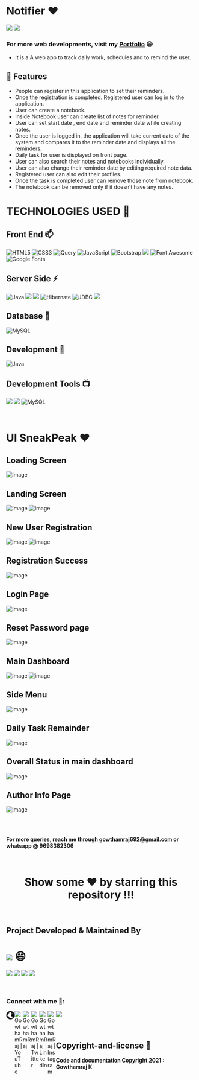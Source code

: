 # Notifier ❤️

![](https://img.shields.io/github/languages/count/gowthamrajk/Notifier)   ![](https://img.shields.io/github/languages/top/gowthamrajk/Notifier)

### For more web developments, visit my [Portfolio](https://gowthamrajk.github.io/) 😄

- It is a A web app to track daily work, schedules and to remind the user.

## 🔭 Features 

*	People can register in this application to set their reminders.
*	Once the registration is completed. Registered user can log in to the application.
*	User can create a notebook.
*	Inside Notebook user can create list of notes for reminder.
*	User can set start date , end date and reminder date while creating notes.
*	Once the user is logged in, the application will take current date of the system and compares it to the reminder date and displays all the reminders.
*	Daily task for user is displayed on front page.
*	User can also search their notes and notebooks individually.
*	User can also change their reminder date by editing required note data.
*	Registered user can also edit their profiles.
*	Once the task is completed user can remove those note from notebook.
*	The notebook can be removed only if it doesn’t have any notes.

# TECHNOLOGIES USED 📌

## Front End 📫

![HTML5](https://img.shields.io/static/v1?style=for-the-badge&message=HTML5&color=E34F26&logo=HTML5&logoColor=FFFFFF&label=)
![CSS3](https://img.shields.io/static/v1?style=for-the-badge&message=CSS3&color=1572B6&logo=CSS3&logoColor=FFFFFF&label=)
![jQuery](https://img.shields.io/static/v1?style=for-the-badge&message=jQuery&color=0769AD&logo=jQuery&logoColor=FFFFFF&label=)
![JavaScript](https://img.shields.io/static/v1?style=for-the-badge&message=JavaScript&color=222222&logo=JavaScript&logoColor=F7DF1E&label=)
![Bootstrap](https://img.shields.io/static/v1?style=for-the-badge&message=Bootstrap&color=7952B3&logo=Bootstrap&logoColor=FFFFFF&label=)
![](https://img.shields.io/badge/JSP-c43e1f?style=for-the-badge&logo=jsp&logoColor=white)
![Font Awesome](https://img.shields.io/static/v1?style=for-the-badge&message=Font+Awesome&color=339AF0&logo=Font+Awesome&logoColor=FFFFFF&label=)
![Google Fonts](https://img.shields.io/static/v1?style=for-the-badge&message=Google+Fonts&color=4285F4&logo=Google+Fonts&logoColor=FFFFFF&label=)

## Server Side ⚡

![Java](https://img.shields.io/static/v1?style=for-the-badge&message=Java&color=DD0031&logo=Java&logoColor=FFFFFF&label=)
![](https://img.shields.io/static/v1?style=for-the-badge&message=Servlets&color=6DB33F&logoColor=FFFFFF&label=)
![](https://img.shields.io/static/v1?style=for-the-badge&message=JSTL&color=222222&logo=JSTL&logoColor=F7DF1E&label=)
![Hibernate](https://img.shields.io/static/v1?style=for-the-badge&message=Hibernate&color=59666C&logo=Hibernate&logoColor=FFFFFF&label=)
![JDBC](https://img.shields.io/static/v1?style=for-the-badge&message=JDBC&color=222222&logoColor=3DDC84&label=)
![](https://img.shields.io/static/v1?style=for-the-badge&message=MVC+Design+Pattern&color=E34F26&logoColor=FFFFFF&label=)

## Database 🥅

![MySQL](https://img.shields.io/static/v1?style=for-the-badge&message=MySQL&color=4479A1&logo=MySQL&logoColor=FFFFFF&label=)

## Development 🔭

![Java](https://img.shields.io/static/v1?style=for-the-badge&message=Open+JDK+14&color=007396&label=)

## Development Tools 📺

![](https://img.shields.io/static/v1?style=for-the-badge&message=Eclipse+IDE&color=2C2255&logo=Eclipse+IDE&logoColor=FFFFFF&label=)
![](https://img.shields.io/static/v1?style=for-the-badge&message=Visual+Studio+Code&color=007ACC&logo=Visual+Studio+Code&logoColor=FFFFFF&label=)
![MySQL](https://img.shields.io/static/v1?style=for-the-badge&message=MySQL+Workbench&color=4479A1&logo=MySQL&logoColor=FFFFFF&label=)

<br>

# UI SneakPeak ❤️ 

## Loading Screen

![image](https://user-images.githubusercontent.com/43011442/130463897-a0422c0c-249d-43f4-92b3-ccf0fd02cd16.png)

## Landing Screen

![image](https://user-images.githubusercontent.com/43011442/130464023-bc3af7d0-4513-4d7f-8ed4-6fc77e70bc5c.png)
![image](https://user-images.githubusercontent.com/43011442/130464111-044ba144-5b13-4c51-beee-8d058e39d53c.png)

## New User Registration

![image](https://user-images.githubusercontent.com/43011442/130464689-05b2738a-0ec5-4875-ae95-cefa98a710a1.png)
![image](https://user-images.githubusercontent.com/43011442/130464752-e9b2b8e9-7b9b-4b18-a1af-81429d96e235.png)

## Registration Success

![image](https://user-images.githubusercontent.com/43011442/130465132-8d607d65-fd12-4497-862c-90e05b0c4973.png)

## Login Page

![image](https://user-images.githubusercontent.com/43011442/130464486-b1af0e7b-aba3-423d-948d-327d6dc7a0fb.png)

## Reset Password page

![image](https://user-images.githubusercontent.com/43011442/130464926-e9e52dbe-3641-4ba8-b975-c77d7c921221.png)

## Main Dashboard

![image](https://user-images.githubusercontent.com/43011442/130465458-d10ba925-7745-41f3-8dbf-513dedb086c7.png)
![image](https://user-images.githubusercontent.com/43011442/130465537-fd27fd39-feeb-4d07-8e02-de3984eb3b2e.png)

## Side Menu

![image](https://user-images.githubusercontent.com/43011442/130465694-877df41e-519d-41c5-83fe-429972b0850f.png)

## Daily Task Remainder

![image](https://user-images.githubusercontent.com/43011442/130465780-3d070aba-340e-4052-8d77-872cae2ea8ec.png)

## Overall Status in main dashboard

![image](https://user-images.githubusercontent.com/43011442/130465896-5bf73239-cfaf-430e-a224-c406ac431ff0.png)



## Author Info Page

![image](https://user-images.githubusercontent.com/43011442/130464303-bea6bc4b-2956-4ccb-b78c-51a4629105e2.png)


<br><br>

**For more queries, reach me through gowthamraj692@gmail.com or whatsapp @ 9698382306**

<br>

<div align="center">

# Show some ❤️ by starring this repository !!!

</div>

<br>

## Project Developed & Maintained By 

# ![](https://img.shields.io/static/v1?style=for-the-badge&message=Gowthamraj+K&color=007396&label=) 😄

![](https://img.shields.io/static/v1?style=for-the-badge&message=Fullstack+Web+Developer&color=0b3d36&label=)  ![](https://img.shields.io/static/v1?style=for-the-badge&message=UI+Designer&color=d92323&label=) ![](https://img.shields.io/static/v1?style=for-the-badge&message=Learning+new+things&color=0c0c4f&label=)  ![](https://img.shields.io/static/v1?style=for-the-badge&message=Design+Thinker&color=0b3d17&label=) 

<br>

### Connect with me 👋:

[<img align="left" alt="Gowthamraj" width="22px" src="https://raw.githubusercontent.com/iconic/open-iconic/master/svg/globe.svg" />][website1]
[<img align="left" alt="GowthamRaj | YouTube" width="22px" src="https://cdn.jsdelivr.net/npm/simple-icons@v3/icons/youtube.svg" />][youtube]
[<img align="left" alt="GowthamRaj " width="22px" src="https://www.iconfinder.com/data/icons/logos-and-brands/512/160_Hackerrank_logo_logos-512.png" />][hackerrank]
[<img align="left" alt="GowthamRaj  | Twitter" width="22px" src="https://cdn.jsdelivr.net/npm/simple-icons@v3/icons/twitter.svg" />][twitter]
[<img align="left" alt="GowthamRaj  | LinkedIn" width="22px" src="https://cdn.jsdelivr.net/npm/simple-icons@v3/icons/linkedin.svg" />][linkedin]
[<img align="left" alt="GowthamRaj  | Instagram" width="22px" src="https://cdn.jsdelivr.net/npm/simple-icons@v3/icons/instagram.svg" />][instagram]
[![](https://img.shields.io/badge/9698382306-25D366?style=social&logo=whatsapp&logoColor=green)]()

<br>

## Copyright-and-license 📌

**Code and documentation Copyright 2021 : Gowthamraj K**

[website1]: https://gowthamrajk.github.io
[hackerrank]: https://www.hackerrank.com/gowthamraj692
[website]: https://github.com/gowthamrajk
[twitter]: https://twitter.com/Gowtham29341737
[youtube]: https://www.youtube.com/channel/UC_Q5Zet9Oz-UVAeJ-oE_uGQ?view_as=subscriber
[instagram]: https://instagram.com/gow_t_h_a_m_r_a_j
[linkedin]: https://www.linkedin.com/in/gowtham-kittusamy-54b835174/
